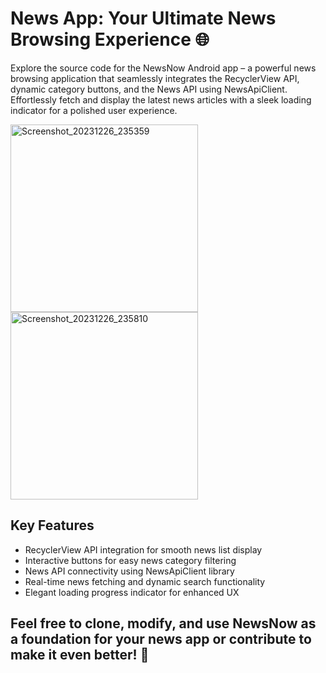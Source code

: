 # News App: Your Ultimate News Browsing Experience 🌐

Explore the source code for the NewsNow Android app – a powerful news browsing application that seamlessly integrates the RecyclerView API, dynamic category buttons, and the News API using NewsApiClient. Effortlessly fetch and display the latest news articles with a sleek loading indicator for a polished user experience.

<img width="300" alt= "Screenshot_20231226_235359" src= "https://github.com/MateChaitanya/Android_News_Application/assets/99747639/401aa7b2-6a23-4e1d-a2c7-d9737e403962">
<img width ="300" alt= "Screenshot_20231226_235810" src= "https://github.com/MateChaitanya/Android_News_Application/assets/99747639/7188fa37-302f-498e-932d-597510d81cb3">


## Key Features

- RecyclerView API integration for smooth news list display
- Interactive buttons for easy news category filtering
- News API connectivity using NewsApiClient library
- Real-time news fetching and dynamic search functionality
- Elegant loading progress indicator for enhanced UX

## Feel free to clone, modify, and use NewsNow as a foundation for your news app or contribute to make it even better! 🚀




